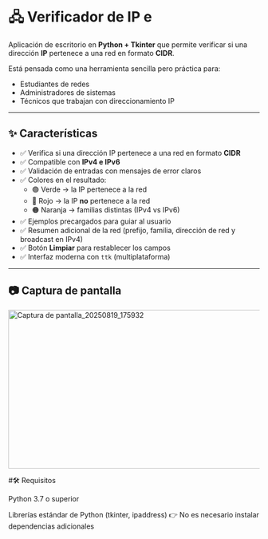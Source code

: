 # 🖧 Verificador de IP e

Aplicación de escritorio en **Python + Tkinter** que permite verificar si una dirección **IP** pertenece a una red en formato **CIDR**.  

Está pensada como una herramienta sencilla pero práctica para:  
- Estudiantes de redes  
- Administradores de sistemas  
- Técnicos que trabajan con direccionamiento IP  

---

## ✨ Características  

- ✅ Verifica si una dirección IP pertenece a una red en formato **CIDR**  
- ✅ Compatible con **IPv4 e IPv6**  
- ✅ Validación de entradas con mensajes de error claros  
- ✅ Colores en el resultado:  
  - 🟢 Verde → la IP pertenece a la red  
  - 🔴 Rojo → la IP **no** pertenece a la red  
  - 🟠 Naranja → familias distintas (IPv4 vs IPv6)  
- ✅ Ejemplos precargados para guiar al usuario  
- ✅ Resumen adicional de la red (prefijo, familia, dirección de red y broadcast en IPv4)  
- ✅ Botón **Limpiar** para restablecer los campos  
- ✅ Interfaz moderna con `ttk` (multiplataforma)  

---

## 📷 Captura de pantalla  

<img width="530" height="318" alt="Captura de pantalla_20250819_175932" src="https://github.com/user-attachments/assets/159c563e-7f73-482f-8def-e074d4ec797c" />

#🛠️ Requisitos

Python 3.7 o superior

Librerías estándar de Python (tkinter, ipaddress)
👉 No es necesario instalar dependencias adicionales
